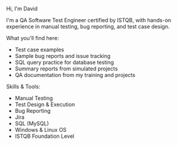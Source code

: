 Hi, I'm David

I'm a QA Software Test Engineer certified by ISTQB, with hands-on experience in manual testing, bug reporting, and test case design.  

 What you'll find here:
- Test case examples 
- Sample bug reports and issue tracking
- SQL query practice for database testing
- Summary reports from simulated projects
- QA documentation from my training and projects

 Skills & Tools:
- Manual Testing  
- Test Design & Execution  
- Bug Reporting  
- Jira  
- SQL (MySQL)  
- Windows & Linux OS  
- ISTQB Foundation Level  
